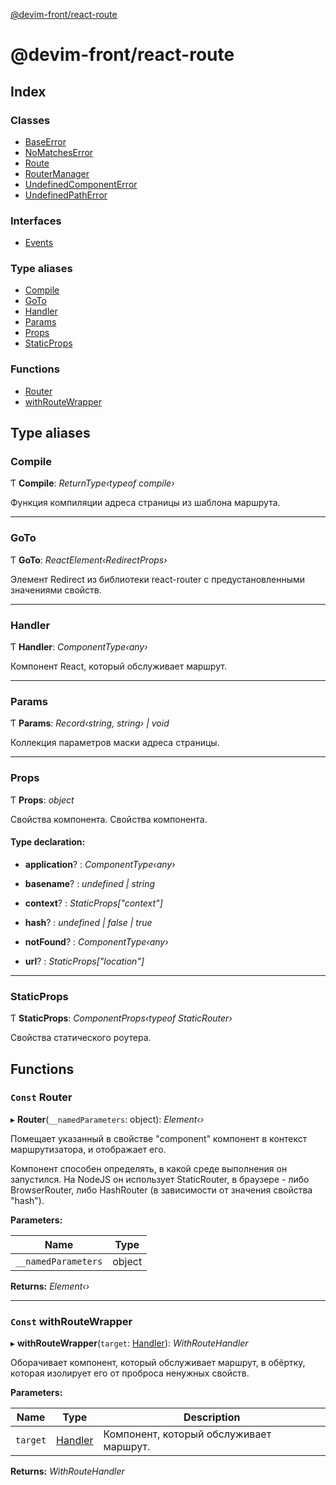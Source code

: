 [@devim-front/react-route](README.md)

# @devim-front/react-route

## Index

### Classes

* [BaseError](classes/baseerror.md)
* [NoMatchesError](classes/nomatcheserror.md)
* [Route](classes/route.md)
* [RouterManager](classes/routermanager.md)
* [UndefinedComponentError](classes/undefinedcomponenterror.md)
* [UndefinedPathError](classes/undefinedpatherror.md)

### Interfaces

* [Events](interfaces/events.md)

### Type aliases

* [Compile](README.md#markdown-header-compile)
* [GoTo](README.md#markdown-header-goto)
* [Handler](README.md#markdown-header-handler)
* [Params](README.md#markdown-header-params)
* [Props](README.md#markdown-header-props)
* [StaticProps](README.md#markdown-header-staticprops)

### Functions

* [Router](README.md#markdown-header-const-router)
* [withRouteWrapper](README.md#markdown-header-const-withroutewrapper)

## Type aliases

### <a id="markdown-header-compile" name="markdown-header-compile"></a>  Compile

Ƭ **Compile**: *ReturnType‹typeof compile›*

Функция компиляции адреса страницы из шаблона маршрута.

___

### <a id="markdown-header-goto" name="markdown-header-goto"></a>  GoTo

Ƭ **GoTo**: *ReactElement‹RedirectProps›*

Элемент Redirect из библиотеки react-router с предустановленными
значениями свойств.

___

### <a id="markdown-header-handler" name="markdown-header-handler"></a>  Handler

Ƭ **Handler**: *ComponentType‹any›*

Компонент React, который обслуживает маршрут.

___

### <a id="markdown-header-params" name="markdown-header-params"></a>  Params

Ƭ **Params**: *Record‹string, string› | void*

Коллекция параметров маски адреса страницы.

___

### <a id="markdown-header-props" name="markdown-header-props"></a>  Props

Ƭ **Props**: *object*

Свойства компонента.
Свойства компонента.

#### Type declaration:

* **application**? : *ComponentType‹any›*

* **basename**? : *undefined | string*

* **context**? : *StaticProps["context"]*

* **hash**? : *undefined | false | true*

* **notFound**? : *ComponentType‹any›*

* **url**? : *StaticProps["location"]*

___

### <a id="markdown-header-staticprops" name="markdown-header-staticprops"></a>  StaticProps

Ƭ **StaticProps**: *ComponentProps‹typeof StaticRouter›*

Свойства статического роутера.

## Functions

### <a id="markdown-header-const-router" name="markdown-header-const-router"></a> `Const` Router

▸ **Router**(`__namedParameters`: object): *Element‹›*

Помещает указанный в свойстве "component" компонент в контекст
маршрутизатора, и отображает его.

Компонент способен определять, в какой среде выполнения он запустился. На
NodeJS он использует StaticRouter, в браузере - либо BrowserRouter, либо
HashRouter (в зависимости от значения свойства "hash").

**Parameters:**

Name | Type |
------ | ------ |
`__namedParameters` | object |

**Returns:** *Element‹›*

___

### <a id="markdown-header-const-withroutewrapper" name="markdown-header-const-withroutewrapper"></a> `Const` withRouteWrapper

▸ **withRouteWrapper**(`target`: [Handler](README.md#markdown-header-handler)): *WithRouteHandler*

Оборачивает компонент, который обслуживает маршрут, в обёртку, которая
изолирует его от проброса ненужных свойств.

**Parameters:**

Name | Type | Description |
------ | ------ | ------ |
`target` | [Handler](README.md#markdown-header-handler) | Компонент, который обслуживает маршрут.  |

**Returns:** *WithRouteHandler*
